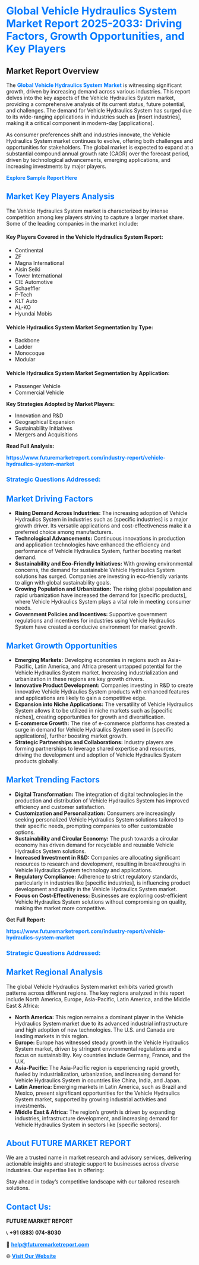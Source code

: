 <h1 style="color: #007BFF;">Global Vehicle Hydraulics System Market Report 2025-2033: Driving Factors, Growth Opportunities, and Key Players</h1>

<section id="overview">
<h2>Market Report Overview</h2>
<p>The <a href="https://www.futuremarketreport.com/industry-report/vehicle-hydraulics-system-market" style="color: #007BFF; text-decoration: none;"><strong>Global Vehicle Hydraulics System Market</strong></a> is witnessing significant growth, driven by increasing demand across various industries. This report delves into the key aspects of the Vehicle Hydraulics System market, providing a comprehensive analysis of its current status, future potential, and challenges. The demand for Vehicle Hydraulics System has surged due to its wide-ranging applications in industries such as [insert industries], making it a critical component in modern-day [applications].</p>
<p>As consumer preferences shift and industries innovate, the Vehicle Hydraulics System market continues to evolve, offering both challenges and opportunities for stakeholders. The global market is expected to expand at a substantial compound annual growth rate (CAGR) over the forecast period, driven by technological advancements, emerging applications, and increasing investments by major players.</p>
</section>

<section id="overview">
<p><a href="https://www.futuremarketreport.com/request-sample/reportId=36443" style="color: #007BFF; text-decoration: none;"><strong>Explore Sample Report Here</strong></a></p>
</section>

<section id="key-players">
<h2 style="color: #007BFF;">Market Key Players Analysis</h2>
<p>The Vehicle Hydraulics System market is characterized by intense competition among key players striving to capture a larger market share. Some of the leading companies in the market include:</p>
<h4>Key Players Covered in the Vehicle Hydraulics System Report:</h4>
<ul><li>Continental</li><li>ZF</li><li>Magna International</li><li>Aisin Seiki</li><li>Tower International</li><li>CIE Automotive</li><li>Schaeffler</li><li>F-Tech</li><li>KLT Auto</li><li>AL-KO</li><li>Hyundai Mobis</li></ul>
<h4>Vehicle Hydraulics System Market Segmentation by Type:</h4>
<ul><li>Backbone</li><li>Ladder</li><li>Monocoque</li><li>Modular</li></ul>

<h4>Vehicle Hydraulics System Market Segmentation by Application:</h4>
<ul><li>Passenger Vehicle</li><li>Commercial Vehicle</li></ul>
<p><strong>Key Strategies Adopted by Market Players:</strong></p>
<ul>
<li>Innovation and R&D</li>
<li>Geographical Expansion</li>
<li>Sustainability Initiatives</li>
<li>Mergers and Acquisitions</li>
</ul>
</section>

<section>
<p><strong>Read Full Analysis: </strong></p><a href="https://www.futuremarketreport.com/industry-report/vehicle-hydraulics-system-market" style="color: #007BFF; text-decoration: none;"><strong>https://www.futuremarketreport.com/industry-report/vehicle-hydraulics-system-market</strong></a>
<h3 style="color: #007BFF;">Strategic Questions Addressed:</h3>
</section>

<section id="driving-factors">
<h2 style="color: #007BFF;">Market Driving Factors</h2>
<ul>
<li><strong>Rising Demand Across Industries:</strong> The increasing adoption of Vehicle Hydraulics System in industries such as [specific industries] is a major growth driver. Its versatile applications and cost-effectiveness make it a preferred choice among manufacturers.</li>
<li><strong>Technological Advancements:</strong> Continuous innovations in production and application technologies have enhanced the efficiency and performance of Vehicle Hydraulics System, further boosting market demand.</li>
<li><strong>Sustainability and Eco-Friendly Initiatives:</strong> With growing environmental concerns, the demand for sustainable Vehicle Hydraulics System solutions has surged. Companies are investing in eco-friendly variants to align with global sustainability goals.</li>
<li><strong>Growing Population and Urbanization:</strong> The rising global population and rapid urbanization have increased the demand for [specific products], where Vehicle Hydraulics System plays a vital role in meeting consumer needs.</li>
<li><strong>Government Policies and Incentives:</strong> Supportive government regulations and incentives for industries using Vehicle Hydraulics System have created a conducive environment for market growth.</li>
</ul>
</section>

<section id="growth-opportunities">
<h2 style="color: #007BFF;">Market Growth Opportunities</h2>
<ul>
<li><strong>Emerging Markets:</strong> Developing economies in regions such as Asia-Pacific, Latin America, and Africa present untapped potential for the Vehicle Hydraulics System market. Increasing industrialization and urbanization in these regions are key growth drivers.</li>
<li><strong>Innovative Product Development:</strong> Companies investing in R&D to create innovative Vehicle Hydraulics System products with enhanced features and applications are likely to gain a competitive edge.</li>
<li><strong>Expansion into Niche Applications:</strong> The versatility of Vehicle Hydraulics System allows it to be utilized in niche markets such as [specific niches], creating opportunities for growth and diversification.</li>
<li><strong>E-commerce Growth:</strong> The rise of e-commerce platforms has created a surge in demand for Vehicle Hydraulics System used in [specific applications], further boosting market growth.</li>
<li><strong>Strategic Partnerships and Collaborations:</strong> Industry players are forming partnerships to leverage shared expertise and resources, driving the development and adoption of Vehicle Hydraulics System products globally.</li>
</ul>
</section>

<section id="trending-factors">
<h2 style="color: #007BFF;">Market Trending Factors</h2>
<ul>
<li><strong>Digital Transformation:</strong> The integration of digital technologies in the production and distribution of Vehicle Hydraulics System has improved efficiency and customer satisfaction.</li>
<li><strong>Customization and Personalization:</strong> Consumers are increasingly seeking personalized Vehicle Hydraulics System solutions tailored to their specific needs, prompting companies to offer customizable options.</li>
<li><strong>Sustainability and Circular Economy:</strong> The push towards a circular economy has driven demand for recyclable and reusable Vehicle Hydraulics System solutions.</li>
<li><strong>Increased Investment in R&D:</strong> Companies are allocating significant resources to research and development, resulting in breakthroughs in Vehicle Hydraulics System technology and applications.</li>
<li><strong>Regulatory Compliance:</strong> Adherence to strict regulatory standards, particularly in industries like [specific industries], is influencing product development and quality in the Vehicle Hydraulics System market.</li>
<li><strong>Focus on Cost-Effectiveness:</strong> Businesses are exploring cost-efficient Vehicle Hydraulics System solutions without compromising on quality, making the market more competitive.</li>
</ul>
</section>

<section>
<p><strong>Get Full Report: </strong></p><a href="https://www.futuremarketreport.com/industry-report/vehicle-hydraulics-system-market" style="color: #007BFF; text-decoration: none;"><strong>https://www.futuremarketreport.com/industry-report/vehicle-hydraulics-system-market</strong></a>
<h3 style="color: #007BFF;">Strategic Questions Addressed:</h3>
</section>


<section id="regional-analysis">
<h2 style="color: #007BFF;">Market Regional Analysis</h2>
<p>The global Vehicle Hydraulics System market exhibits varied growth patterns across different regions. The key regions analyzed in this report include North America, Europe, Asia-Pacific, Latin America, and the Middle East & Africa:</p>
<ul>
<li><strong>North America:</strong> This region remains a dominant player in the Vehicle Hydraulics System market due to its advanced industrial infrastructure and high adoption of new technologies. The U.S. and Canada are leading markets in this region.</li>
<li><strong>Europe:</strong> Europe has witnessed steady growth in the Vehicle Hydraulics System market, driven by stringent environmental regulations and a focus on sustainability. Key countries include Germany, France, and the U.K.</li>
<li><strong>Asia-Pacific:</strong> The Asia-Pacific region is experiencing rapid growth, fueled by industrialization, urbanization, and increasing demand for Vehicle Hydraulics System in countries like China, India, and Japan.</li>
<li><strong>Latin America:</strong> Emerging markets in Latin America, such as Brazil and Mexico, present significant opportunities for the Vehicle Hydraulics System market, supported by growing industrial activities and investments.</li>
<li><strong>Middle East & Africa:</strong> The region’s growth is driven by expanding industries, infrastructure development, and increasing demand for Vehicle Hydraulics System in sectors like [specific sectors].</li>
</ul>
</section>

<footer>
<h2 style="color: #007BFF;">About FUTURE MARKET REPORT</h2>
<p>We are a trusted name in market research and advisory services, delivering actionable insights and strategic support to businesses across diverse industries. Our expertise lies in offering:</p>

<p>Stay ahead in today’s competitive landscape with our tailored research solutions.</p>

<h2 style="color: #007BFF;">Contact Us:</h2>
<p><strong>FUTURE MARKET REPORT</strong></p>
<p>📞 <strong>+91 (883) 074-8030</strong></p>
<p>📧 <strong><a href="mailto:help@futuremarketreport.com" style="color: #007BFF;">help@futuremarketreport.com</a></strong></p>
<p>🌐 <strong><a href="https://www.futuremarketreport.com/" style="color: #007BFF;">Visit Our Website</a></strong></p>
</footer>